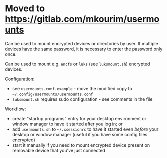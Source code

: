 Moved to https://gitlab.com/mkourim/usermounts
=============

Can be used to mount encrypted devices or directories by user.
If multiple devices have the same password, it is necessary to enter the password only once.

Can be used to mount e.g. `encfs` or `luks` (see `luksmount.sh`) encrypted devices.


Configuration:
- see `usermounts.conf.example` - move the modified copy to `~/.config/usermounts/usermounts.conf`
- `luksmount.sh` requires sudo configuration - see comments in the file


Workflow:
- create "startup programs" entry for your desktop environment or window manager to have it started after you log in; or
- add `usermounts.sh` to `~/.xsessionrc` to have it started even _before_ your desktop or window manager (useful if you have some config files encrypted)
- start it manually if you need to mount encrypted device present on removable device that you've just connected
